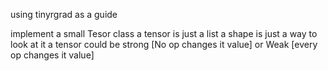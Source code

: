 using tinyrgrad as a guide

implement a small Tesor class
        a tensor is just a list 
        a shape is just a way to look at it
        a tensor could be strong [No op changes it value] or Weak [every op changes it value]

